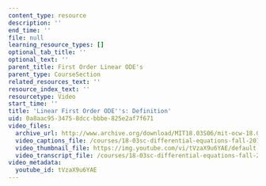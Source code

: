 ```yaml
---
content_type: resource
description: ''
end_time: ''
file: null
learning_resource_types: []
optional_tab_title: ''
optional_text: ''
parent_title: First Order Linear ODE's
parent_type: CourseSection
related_resources_text: ''
resource_index_text: ''
resourcetype: Video
start_time: ''
title: 'Linear First Order ODE''s: Definition'
uid: 0a8aac95-3475-8dcc-bbbe-825e2af7f671
video_files:
  archive_url: http://www.archive.org/download/MIT18.03S06/mit-ocw-18.03-lec3-10feb2003-220k_512kb.mp4
  video_captions_file: /courses/18-03sc-differential-equations-fall-2011/866d31fc94ad5b17a1e67c0743d0660b_tVzaX9u6YAE.vtt
  video_thumbnail_file: https://img.youtube.com/vi/tVzaX9u6YAE/default.jpg
  video_transcript_file: /courses/18-03sc-differential-equations-fall-2011/35a18c5b38a0de53ac97c936dc73d057_tVzaX9u6YAE.pdf
video_metadata:
  youtube_id: tVzaX9u6YAE
---
```

